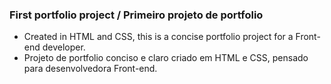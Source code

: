 ### First portfolio project / Primeiro projeto de portfolio
- Created in HTML and CSS, this is a concise portfolio project for a Front-end developer.
- Projeto de portfolio conciso e claro criado em HTML e CSS, pensado para desenvolvedora Front-end.  
